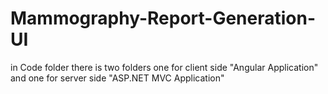 # Mammography-Report-Generation-UI
in Code folder there is two folders one for client side "Angular Application" and one for server side "ASP.NET MVC Application" 

